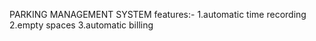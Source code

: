 PARKING MANAGEMENT SYSTEM
features:-
1.automatic time recording
2.empty spaces
3.automatic billing


